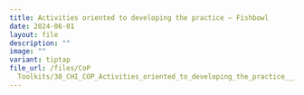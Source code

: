 ```yaml
---
title: Activities oriented to developing the practice – Fishbowl
date: 2024-06-01
layout: file
description: ""
image: ""
variant: tiptap
file_url: /files/CoP
  Toolkits/30_CHI_COP_Activities_oriented_to_developing_the_practice___Fishbowl.pdf
---
```

